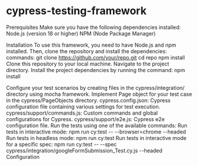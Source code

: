 # cypress-testing-framework
Prerequisites
Make sure you have the following dependencies installed:
Node.js (version 18 or higher)
NPM (Node Package Manager)

Installation
To use this framework, you need to have Node.js and npm installed. Then, clone the repository and install the dependencies:
commands: git clone https://github.com/your/repo.git
         cd repo
         npm install
Clone this repository to your local machine.
Navigate to the project directory.
Install the project dependencies by running the command: npm install

Configure your test scenarios by creating files in the cypress/integration/ directory using mocha framework.
Implement Page object for your test case in the cypress/PageObjects directory.
cypress.config.json: Cypress configuration file containing various settings for test execution.
cypress/support/commands.js: Custom commands and global configurations for Cypress.
cypress/support/e2e.js: Cypress e2e configuration file.
Run the tests using one of the available commands:
Run tests in interactive mode: npm run cy:test -- --browser=chrome --headed
Run tests in headless mode: npm run cy:test
Run tests in interactive mode for a specific spec:  npm run cy:test -- --spec cypress/integration/googleFormSubmission_Test.cy.js --headed
Configuration
